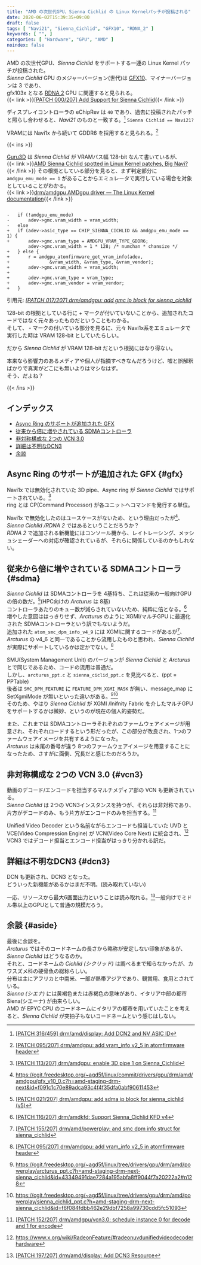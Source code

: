 ```yaml
---
title: "AMD の次世代GPU、Sienna Cichlid の Linux Kernelパッチが投稿される"
date: 2020-06-02T15:39:35+09:00
draft: false
tags: [ "Navi21", "Sienna_Cichlid", "GFX10", "RDNA_2" ]
keywords: [ "", ]
categories: [ "Hardware", "GPU", "AMD" ]
noindex: false
---
```


AMD の次世代GPU、*Sienna Cichlid* をサポートする一連の Linux Kernel パッチが投稿された。  
*Sienna Cichlid* GPU のメジャーバージョン(世代)は [GFX10](/tags/gfx10)、マイナーバージョンは 3 であり、  
gfx103x となる [RDNA 2](/tags/rdna_2) GPU に関連すると見られる。  
{{< link >}}[[PATCH 000/207] Add Support for Sienna Cichlid](https://lists.freedesktop.org/archives/amd-gfx/2020-June/049968.html){{< /link >}}

ディスプレイコントローラの eChipRev は `40` であり、過去に投稿されたパッチと照らし合わせると、*Navi21* のものと一致する。[^3] `Sienna Cichlid == Navi21?`

[^3]: [[PATCH 316/459] drm/amd/display: Add DCN2 and NV ASIC ID](https://lists.freedesktop.org/archives/amd-gfx/2019-June/035497.html)

VRAMには Navi1x から続いて GDDR6 を採用すると見られる。[^11]  

{{< ins >}}

[Guru3D](https://www.guru3d.com) は *Sienna Cichlid* が VRAMバス幅 128-bit なんて書いているが、  
{{< link >}}[AMD Sienna Cichlid spotted in Linux Kernel patches, Big Navi?](https://www.guru3d.com/news-story/amd-sienna-cichlid-spotted-in-linux-kernel-patchesbig-navi.html){{< /link >}}
その根拠としている部分を見ると、まず判定部分に `amdgpu_emu_mode == 1` があることからエミュレータで実行している場合を対象としていることがわかる。  
{{< link >}}[drm/amdgpu AMDgpu driver — The Linux Kernel documentation](https://www.kernel.org/doc/html/latest/gpu/amdgpu.html){{< /link >}}

```

-	if (!amdgpu_emu_mode)
-		adev->gmc.vram_width = vram_width;
-	else
+	if (adev->asic_type == CHIP_SIENNA_CICHLID && amdgpu_emu_mode == 1) {
+		adev->gmc.vram_type = AMDGPU_VRAM_TYPE_GDDR6;
 		adev->gmc.vram_width = 1 * 128; /* numchan * chansize */
+	} else {
+		r = amdgpu_atomfirmware_get_vram_info(adev,
+				&vram_width, &vram_type, &vram_vendor);
+		adev->gmc.vram_width = vram_width;
+
+		adev->gmc.vram_type = vram_type;
+		adev->gmc.vram_vendor = vram_vendor;
+	}

```
引用元: <cite>[[PATCH 017/207] drm/amdgpu: add gmc ip block for sienna_cichlid](https://lists.freedesktop.org/archives/amd-gfx/2020-June/049981.html)</cite>

128-bit の根拠としている行に + マークが付いていないことから、追加されたコードではなく元々あったものだということもわかる。  
そして、 - マークの付いている部分を見るに、元々 Navi1x系をエミュレータで実行した時は VRAM 128-bit としていたらしい。  

だから *Sienna Cichlid* が VRAM 128-bit だという根拠にはなり得ない。  

本来なら影響力のあるメディアや個人が指摘すべきなんだろうけど、嘘と誤解釈ばかりで真実がどこにも無いよりはマシなはず。  
<span class="hide">そう、だよね？</span>

{{< /ins >}}

[^11]: [[PATCH 095/207] drm/amdgpu: add vram_info v2_5 in atomfirmware header](https://lists.freedesktop.org/archives/amd-gfx/2020-June/050059.html)

## インデックス

   * [Async Ring のサポートが追加された GFX](#gfx)
   * [従来から倍に増やされている SDMAコントローラ](#sdma)
   * [非対称構成な 2つの VCN 3.0](#vcn3)
   * [詳細は不明なDCN3](#dcn3)
   * [余談](#aside)

## Async Ring のサポートが追加された GFX {#gfx}
Navi1x では無効化されていた 3D pipe、Async ring が *Sienna Cichlid* ではサポートされている。[^8]  
ring とは CP(Command Processor) が各ユニットへコマンドを発行する単位。  

[^8]: [[PATCH 113/207] drm/amdgpu: enable 3D pipe 1 on Sienna_Cichlid](https://lists.freedesktop.org/archives/amd-gfx/2020-June/050077.html)

Navi1x で無効化したのはユースケースがないため、という理由だったが[^9]、*Sienna Cichlid /RDNA 2* ではあるということだろうか？  
*RDNA 2* で追加される新機能にはコンソール機から、レイトレーシング、メッシュシェーダーへの対応が確認されているが、それらに関係しているのかもしれない。  

[^9]: <https://cgit.freedesktop.org/~agd5f/linux/commit/drivers/gpu/drm/amd/amdgpu/gfx_v10_0.c?h=amd-staging-drm-next&id=f091c1c70e89adca93c4f4f35dfa0abf90611453>

## 従来から倍に増やされている SDMAコントローラ {#sdma}
*Sienna Cichlid* は SDMAコントローラを 4基持ち、これは従来の一般向けGPUの倍の数だ。[^5]\(HPC向けの *Arcturus* は 8基)  
コントローラあたりのキュー数が減らされていないため、純粋に倍となる。[^7]  
増やした意図ははっきりせず、*Arctturus* のように XGMI/マルチGPU に最適化された SDMAコントローラという訳でもないようだ。  
追加された `atom_smc_dpm_info_v4_9` には XGMIに関するコードがあるが[^6]、*Arcturus* の v4_6 と同一であることから流用したものと思われ、*Sienna Cichlid* が実際にサポートしているかは定かでない。[^11]  

SMU(System Management Unit) のバージョンが *Sienna Cichlid* と *Arcturus* とで同じであるため、コードの流用は普通だ。  
しかし、`arcturus_ppt.c` と `sienna_ciclid_ppt.c` を見比べると、(ppt = PPTable)  
後者は `SMC_DPM_FEATURE` に `FEATURE_DPM_XGMI_MASK` が無い、message_map に SetXgmiMode が無いといった違いがある。[^12][^13]  
そのため、やはり *Sienna Cichlid* が XGMI /Inifnity Fabric を介したマルチGPUをサポートするかは微妙、というのが現在の個人的姿勢だ。  

[^12]: <https://cgit.freedesktop.org/~agd5f/linux/tree/drivers/gpu/drm/amd/powerplay/arcturus_ppt.c?h=amd-staging-drm-next-sienna_cichlid&id=43349491dae7284a195abfa8ff9044f7a20222a2#n128>
[^13]: <https://cgit.freedesktop.org/~agd5f/linux/tree/drivers/gpu/drm/amd/powerplay/sienna_cichlid_ppt.c?h=amd-staging-drm-next-sienna_cichlid&id=f6f084fdbb462e29dbf7258a99730cdd5fc51093>

また、これまでは SDMAコントローラそれぞれのファームウェアイメージが用意され、それぞれロードするという形だったが、この部分が改良され、1つのファームウェアイメージを共有するようになった。  
*Arcturus* は末尾の番号が違う 8つのファームウェアイメージを用意することになったため、さすがに面倒、冗長だと感じたのだろうか。  

[^5]: [[PATCH 021/207] drm/amdgpu: add sdma ip block for sienna_cichlid (v5)](https://lists.freedesktop.org/archives/amd-gfx/2020-June/049985.html)
[^6]: [[PATCH 155/207] drm/amd/powerplay: and smc dpm info struct for sienna_cichlid](https://lists.freedesktop.org/archives/amd-gfx/2020-June/050119.html)
[^7]: [[PATCH 116/207] drm/amdkfd: Support Sienna_Cichlid KFD v4](https://lists.freedesktop.org/archives/amd-gfx/2020-June/050080.html)
[^11]: <https://cgit.freedesktop.org/~agd5f/linux/commit/drivers/gpu/drm/amd/include/atomfirmware.h?h=amd-staging-drm-next-sienna_cichlid&id=4c35e77865a9037c32b0354663d23c33b08ae188>

## 非対称構成な 2つの VCN 3.0 {#vcn3}
動画のデコード/エンコードを担当するマルチメディア部の VCN も更新されている。  
*Sienna Cichlid* は 2つの VCN3インスタンスを持つが、それらは非対称であり、片方がデコードのみ、もう片方がエンコードのみを担当する。[^1]  

[^1]: [[PATCH 152/207] drm/amdgpu/vcn3.0: schedule instance 0 for decode and 1 for encode](https://lists.freedesktop.org/archives/amd-gfx/2020-June/050116.html)

Unified Video Decoder という名前ながらエンコードも担当していた UVD と VCE(Video Compression Engine) が VCN(Video Core Next) に統合され、[^2]  
VCN3 ではデコード担当とエンコード担当がはっきり分かれる訳だ。  

[^2]: <https://www.x.org/wiki/RadeonFeature/#radeonuvdunifiedvideodecoderhardware>

## 詳細は不明なDCN3 {#dcn3}
DCN も更新され、DCN3 となった。  
どういった新機能があるかはまだ不明。(読み取れていない)  

一応、リソースから最大6画面出力ということは読み取れる。[^10]一般向けでミドル帯以上のGPUとして普通の規模だろう。  

[^10]: [[PATCH 197/207] drm/amd/display: Add DCN3 Resource](https://lists.freedesktop.org/archives/amd-gfx/2020-June/050165.html)

## 余談 {#aside}
最後に余談を。  
*Arcturus* ではそのコードネームの長さから略称が安定しない印象があるが、*Sienna Cichlid* はどうなるのか。  
それと、コードネームの *Cichlid (シクリッド)* は調べるまで知らなかったが、カワスズメ科の硬骨魚の総称らしい。  
分布は主にアフリカと中南米、一部が熱帯アジアであり、観賞用、食用とされている。  
*Sienna (シエナ)* には黄褐色または赤褐色の意味があり、イタリア中部の都市 Siena(シエーナ) が由来らしい。  
AMD が EPYC CPU のコードネームにイタリアの都市を用いていたことを考えると、*Sienna Cichlid* が突拍子もないコードネームという感じはしない。  
